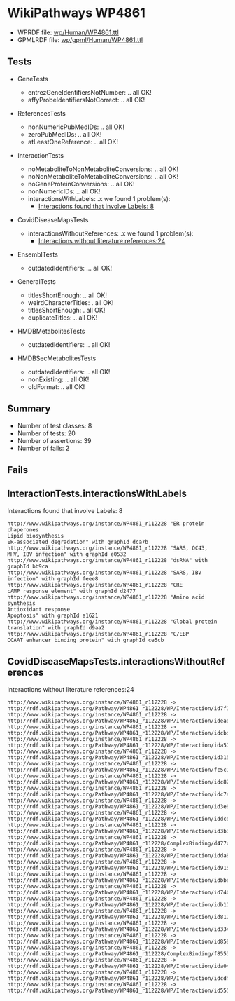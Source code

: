 # WikiPathways WP4861

* WPRDF file: [wp/Human/WP4861.ttl](../wp/Human/WP4861.ttl)
* GPMLRDF file: [wp/gpml/Human/WP4861.ttl](../wp/gpml/Human/WP4861.ttl)

## Tests

* GeneTests
    * entrezGeneIdentifiersNotNumber: .. all OK!
    * affyProbeIdentifiersNotCorrect: .. all OK!

* ReferencesTests
    * nonNumericPubMedIDs: .. all OK!
    * zeroPubMedIDs: .. all OK!
    * atLeastOneReference: .. all OK!

* InteractionTests
    * noMetaboliteToNonMetaboliteConversions: .. all OK!
    * noNonMetaboliteToMetaboliteConversions: .. all OK!
    * noGeneProteinConversions: .. all OK!
    * nonNumericIDs: .. all OK!
    * interactionsWithLabels: .x we found 1 problem(s):
        * [Interactions found that involve Labels: 8](#630d267f)

* CovidDiseaseMapsTests
    * interactionsWithoutReferences: .x we found 1 problem(s):
        * [Interactions without literature references:24](#2e295b60)

* EnsemblTests
    * outdatedIdentifiers: ... all OK!

* GeneralTests
    * titlesShortEnough: .. all OK!
    * weirdCharacterTitles: . all OK!
    * titlesShortEnough: . all OK!
    * duplicateTitles: .. all OK!

* HMDBMetabolitesTests
    * outdatedIdentifiers: .. all OK!

* HMDBSecMetabolitesTests
    * outdatedIdentifiers: .. all OK!
    * nonExisting: .. all OK!
    * oldFormat: .. all OK!

## Summary

* Number of test classes: 8
* Number of tests: 20
* Number of assertions: 39
* Number of fails: 2

## Fails

<a name="630d267f" />

## InteractionTests.interactionsWithLabels

Interactions found that involve Labels: 8
```
http://www.wikipathways.org/instance/WP4861_r112228 "ER protein chaperones
Lipid biosynthesis
ER-associated degradation" with graphId dca7b
http://www.wikipathways.org/instance/WP4861_r112228 "SARS, OC43,
MHV, IBV infection" with graphId e0532
http://www.wikipathways.org/instance/WP4861_r112228 "dsRNA" with graphId bb9ca
http://www.wikipathways.org/instance/WP4861_r112228 "SARS, IBV infection" with graphId feee8
http://www.wikipathways.org/instance/WP4861_r112228 "CRE
cAMP response element" with graphId d2477
http://www.wikipathways.org/instance/WP4861_r112228 "Amino acid synthesis
Antioxidant response
Apoptosis" with graphId a1621
http://www.wikipathways.org/instance/WP4861_r112228 "Global protein
translation" with graphId d9aa2
http://www.wikipathways.org/instance/WP4861_r112228 "C/EBP
CCAAT enhancer binding protein" with graphId ce5cb

```
<a name="2e295b60" />

## CovidDiseaseMapsTests.interactionsWithoutReferences

Interactions without literature references:24
```
http://www.wikipathways.org/instance/WP4861_r112228 -> http://rdf.wikipathways.org/Pathway/WP4861_r112228/WP/Interaction/id7f19c7ea
http://www.wikipathways.org/instance/WP4861_r112228 -> http://rdf.wikipathways.org/Pathway/WP4861_r112228/WP/Interaction/idead04e33
http://www.wikipathways.org/instance/WP4861_r112228 -> http://rdf.wikipathways.org/Pathway/WP4861_r112228/WP/Interaction/idcbd96fe9
http://www.wikipathways.org/instance/WP4861_r112228 -> http://rdf.wikipathways.org/Pathway/WP4861_r112228/WP/Interaction/ida575a860
http://www.wikipathways.org/instance/WP4861_r112228 -> http://rdf.wikipathways.org/Pathway/WP4861_r112228/WP/Interaction/id315b7e46
http://www.wikipathways.org/instance/WP4861_r112228 -> http://rdf.wikipathways.org/Pathway/WP4861_r112228/WP/Interaction/fc5c1
http://www.wikipathways.org/instance/WP4861_r112228 -> http://rdf.wikipathways.org/Pathway/WP4861_r112228/WP/Interaction/idc828ca15
http://www.wikipathways.org/instance/WP4861_r112228 -> http://rdf.wikipathways.org/Pathway/WP4861_r112228/WP/Interaction/idc7e2ae4
http://www.wikipathways.org/instance/WP4861_r112228 -> http://rdf.wikipathways.org/Pathway/WP4861_r112228/WP/Interaction/id3e604b90
http://www.wikipathways.org/instance/WP4861_r112228 -> http://rdf.wikipathways.org/Pathway/WP4861_r112228/WP/Interaction/iddcd631b5
http://www.wikipathways.org/instance/WP4861_r112228 -> http://rdf.wikipathways.org/Pathway/WP4861_r112228/WP/Interaction/id3b399cfb
http://www.wikipathways.org/instance/WP4861_r112228 -> http://rdf.wikipathways.org/Pathway/WP4861_r112228/ComplexBinding/d477c
http://www.wikipathways.org/instance/WP4861_r112228 -> http://rdf.wikipathways.org/Pathway/WP4861_r112228/WP/Interaction/idda829af2
http://www.wikipathways.org/instance/WP4861_r112228 -> http://rdf.wikipathways.org/Pathway/WP4861_r112228/WP/Interaction/id915467c9
http://www.wikipathways.org/instance/WP4861_r112228 -> http://rdf.wikipathways.org/Pathway/WP4861_r112228/WP/Interaction/idbbefaff4
http://www.wikipathways.org/instance/WP4861_r112228 -> http://rdf.wikipathways.org/Pathway/WP4861_r112228/WP/Interaction/id74bb08d8
http://www.wikipathways.org/instance/WP4861_r112228 -> http://rdf.wikipathways.org/Pathway/WP4861_r112228/WP/Interaction/idb174dd6a
http://www.wikipathways.org/instance/WP4861_r112228 -> http://rdf.wikipathways.org/Pathway/WP4861_r112228/WP/Interaction/id8122cdf4
http://www.wikipathways.org/instance/WP4861_r112228 -> http://rdf.wikipathways.org/Pathway/WP4861_r112228/WP/Interaction/id334c961f
http://www.wikipathways.org/instance/WP4861_r112228 -> http://rdf.wikipathways.org/Pathway/WP4861_r112228/WP/Interaction/id858a8309
http://www.wikipathways.org/instance/WP4861_r112228 -> http://rdf.wikipathways.org/Pathway/WP4861_r112228/ComplexBinding/f8553
http://www.wikipathways.org/instance/WP4861_r112228 -> http://rdf.wikipathways.org/Pathway/WP4861_r112228/WP/Interaction/ida0444a3e
http://www.wikipathways.org/instance/WP4861_r112228 -> http://rdf.wikipathways.org/Pathway/WP4861_r112228/WP/Interaction/idcdf3e573
http://www.wikipathways.org/instance/WP4861_r112228 -> http://rdf.wikipathways.org/Pathway/WP4861_r112228/WP/Interaction/id5555a7cf

```
